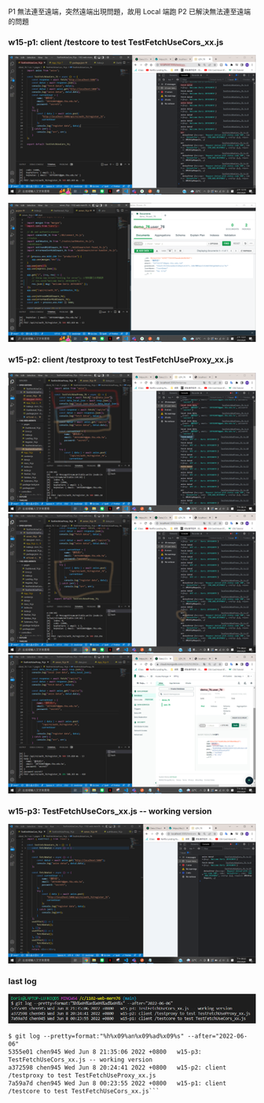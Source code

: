 P1 無法連至遠端，突然遠端出現問題，故用 Local 端跑
P2 已解決無法連至遠端的問題

### w15-p1: client /testcore to test TestFetchUseCors_xx.js

![](./p1-1.png)

![](./p1-2.png)

### w15-p2: client /testproxy to test TestFetchUseProxy_xx.js

![](./p2-1.png)
![](./p2-1-1.png)
![](./p2-2.png)

### w15-p3: TestFetchUseCors_xx.js -- working version

![](./p3.png)

### last log

![](./p4.png)

````
$ git log --pretty=format:"%h%x09%an%x09%ad%x09%s" --after="2022-06-06"
5355e01 chen945 Wed Jun 8 21:35:06 2022 +0800   w15-p3: TestFetchUseCors_xx.js -- working version
a372598 chen945 Wed Jun 8 20:24:41 2022 +0800   w15-p2: client /testproxy to test TestFetchUseProxy_xx.js
7a59a7d chen945 Wed Jun 8 00:23:55 2022 +0800   w15-p1: client /testcore to test TestFetchUseCors_xx.js```
````
